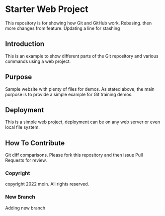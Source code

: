 # Starter Web Project

This repository is for showing how Git and GitHub work. Rebasing.
then more changes from feature.
Updating a line for stashing

## Introduction

This is an example to show different parts of the Git repository
and various commands using a web project.

## Purpose

Sample website with plenty of files for demos.
As stated above, the main purpose is to provide a simple example
for Git training demos.

## Deployment

This is a simple web project, deployment can be on any web server or
even local file system.

## How To Contribute

Git diff comparisons.
Please fork this repository and then issue Pull Requests for review.

### Copyright

copyright 2022 moin.
All rights reserved.

### New Branch

Adding new branch
